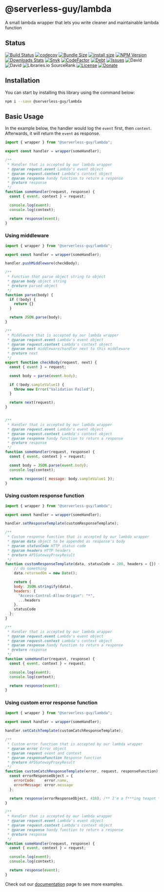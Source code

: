 # @serverless-guy/lambda  
  
A small lambda wrapper that lets you write cleaner and maintainable lambda function
  
## Status  
[![Build Status][travis-image]][travis-url]
[![codecov](https://codecov.io/gh/serverless-guy/lambda/branch/2.0/graph/badge.svg)](https://codecov.io/gh/serverless-guy/lambda)
[![Bundle Size][bundlephobia]][bundlephobia-url]
[![install size](https://packagephobia.now.sh/badge?p=@serverless-guy/lambda@latest)](https://packagephobia.now.sh/result?p=@serverless-guy/lambda@latest)
[![NPM Version][npm-image]][npm-url]
[![Downloads Stats][npm-downloads]][npm-url]
[![Snyk][vulnerability]][vulnerability-url]
[![CodeFactor](https://www.codefactor.io/repository/github/serverless-guy/lambda/badge)](https://www.codefactor.io/repository/github/serverless-guy/lambda)
[![Debt][techdebt]][techdebt-url]
[![Issues][issues]][issues-url]
![David](https://img.shields.io/david/peer/serverless-guy/lambda)
![David](https://img.shields.io/david/dev/serverless-guy/lambda)
![Libraries.io SourceRank](https://img.shields.io/librariesio/sourcerank/npm/@serverless-guy/lambda)
[![License][license]][npm-url]
[![Donate][paypal-image]](https://www.paypal.com/cgi-bin/webscr?cmd=_donations&business=938FMCPPQG4DQ&currency_code=USD&source=url)
  
## Installation  
  
You can start by installing this library using the command below:  
  
```sh
npm i --save @serverless-guy/lambda
```
  
## Basic Usage 
  
In the example below, the handler would log the `event` first, then `context`. Afterwards, it will return the `event` as response.  
```javascript
import { wrapper } from "@serverless-guy/lambda";

export const handler = wrapper(someHandler);

/**
 * Handler that is accepted by our lambda wrapper
 * @param request.event Lambda's event object
 * @param request.context Lambda's context object
 * @param response handy function to return a response
 * @return response
 */
function someHandler(request, response) {
  const { event, context } = request;

  console.log(event);
  console.log(context);

  return response(event);
}
```
### Using middleware  
  
```javascript
import { wrapper } from "@serverless-guy/lambda";

export const handler = wrapper(someHandler);

handler.pushMiddleware(checkBody);

/**
 * Function that parse object string to object
 * @param body object string
 * @return parsed object
 */
function parse(body) {
  if (!body) {
    return {}
  }

  return JSON.parse(body);
}

/**
 * Middleware that is accepted by our lambda wrapper
 * @param request.event Lambda's event object
 * @param request.context Lambda's context object
 * @param next middleware/handler next to this middleware
 * @return next
 */
export function checkBody(request, next) {
  const { event } = request;

  const body = parse(event.body);

  if (!body.sampleValue1) {
    throw new Error("Validation Failed");
  }

  return next(request);
}


/**
 * Handler that is accepted by our lambda wrapper
 * @param request.event Lambda's event object
 * @param request.context Lambda's context object
 * @param response handy function to return a response
 * @return response
 */
function someHandler(request, response) {
  const { event, context } = request;

  const body = JSON.parse(event.body);
  console.log(context);

  return response({ message: body.sampleValue1 });
}
```  
  
### Using custom response function  
  
```javascript
import { wrapper } from "@serverless-guy/lambda";

export const handler = wrapper(someHandler);

handler.setResponseTemplate(customResponseTemplate);

/**
 * Custom response function that is accepted by our lambda wrapper
 * @param data object to be appended as response's body
 * @param statusCode HTTP status code
 * @param headers HTTP headers
 * @return APIGatewayProxyResult
 */
function customResponseTemplate(data, statusCode = 200, headers = {}) {
    // do something
    data.returnedOn = new Date();

    return {
    body: JSON.stringify(data),
    headers: {
      "Access-Control-Allow-Origin": "*",
      ...headers
    },
    statusCode
  };
}

/**
 * Handler that is accepted by our lambda wrapper
 * @param request.event Lambda's event object
 * @param request.context Lambda's context object
 * @param response handy function to return a response
 * @return response
 */
function someHandler(request, response) {
  const { event, context } = request;

  console.log(event);
  console.log(context);

  return response(event);
}
```
### Using custom error response function  
  
```javascript
import { wrapper } from "@serverless-guy/lambda";
 
export const handler = wrapper(someHandler);

handler.setCatchTemplate(customCatchResponseTemplate);

/**
 * Custom error function that is accepted by our lambda wrapper
 * @param error Error object
 * @param request event and context
 * @param responseFunction Response function
 * @return APIGatewayProxyResult
 */
function customCatchResponseTemplate(error, request, responseFunction) {
  const errorResponseObject = {
    errorCode:    error.name,
    errorMessage: error.message
  };

  return response(errorResponseObject, 418); /** I'm a f***ing teapot */
}

/**
 * Handler that is accepted by our lambda wrapper
 * @param request.event Lambda's event object
 * @param request.context Lambda's context object
 * @param response handy function to return a response
 * @return response
 */
function someHandler(request, response) {
  const { event, context } = request;

  console.log(event);
  console.log(context);

  return response(event);
}
```
  
Check out our [documentation](https://serverless-guy.github.io/lambda) page to see more examples.
  
<!-- Markdown link & img dfn's -->
[npm-image]: https://img.shields.io/npm/v/@serverless-guy/lambda.svg?style=flat-square
[npm-url]: https://www.npmjs.com/package/@serverless-guy/lambda
[npm-downloads]: https://img.shields.io/npm/dm/@serverless-guy/lambda.svg?style=flat-square
[travis-image]: https://travis-ci.org/serverless-guy/lambda.svg?branch=2.0
[travis-url]: https://travis-ci.org/serverless-guy/lambda
[paypal-image]: https://img.shields.io/badge/Donate-PayPal-green.svg
[bundlephobia]: https://badgen.net/bundlephobia/minzip/@serverless-guy/lambda
[bundlephobia-url]: https://bundlephobia.com/result?p=@serverless-guy/lambda@latest
[license]: https://img.shields.io/npm/l/@serverless-guy/lambda?color=blue
[vulnerability]: https://img.shields.io/snyk/vulnerabilities/npm/@serverless-guy/lambda
[vulnerability-url]: https://snyk.io/test/npm/@serverless-guy/lambda
[techdebt]: https://img.shields.io/codeclimate/tech-debt/serverless-guy/lambda
[techdebt-url]: https://codeclimate.com/github/serverless-guy/lambda/trends/technical_debt
[issues]: https://img.shields.io/codeclimate/issues/serverless-guy/lambda
[issues-url]: https://codeclimate.com/github/serverless-guy/lambda/issues